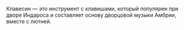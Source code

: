 Клавесин — это инструмент с клавишами, который популярен при дворе Индароса и составляет основу дворцовой музыки Амбрии, вместе с лютней.